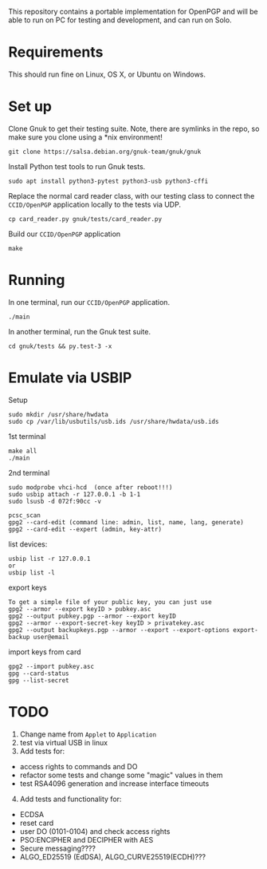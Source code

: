 This repository contains a portable implementation for OpenPGP and will be
able to run on PC for testing and development, and can run on Solo.

# Requirements

This should run fine on Linux, OS X, or Ubuntu on Windows.

# Set up

Clone Gnuk to get their testing suite.  Note, there are symlinks in the repo, so
make sure you clone using a \*nix environment!

```
git clone https://salsa.debian.org/gnuk-team/gnuk/gnuk
```

Install Python test tools to run Gnuk tests.

```
sudo apt install python3-pytest python3-usb python3-cffi
```

Replace the normal card reader class, with our testing class to connect
the `CCID/OpenPGP` application locally to the tests via UDP.

```
cp card_reader.py gnuk/tests/card_reader.py
```

Build our `CCID/OpenPGP` application

```
make
```

# Running

In one terminal, run our `CCID/OpenPGP` application.

```
./main
```

In another terminal, run the Gnuk test suite.

```
cd gnuk/tests && py.test-3 -x
```

# Emulate via USBIP

Setup
```
sudo mkdir /usr/share/hwdata
sudo cp /var/lib/usbutils/usb.ids /usr/share/hwdata/usb.ids
```

1st terminal
```
make all
./main
```

2nd terminal
```
sudo modprobe vhci-hcd  (once after reboot!!!)
sudo usbip attach -r 127.0.0.1 -b 1-1
sudo lsusb -d 072f:90cc -v

pcsc_scan
gpg2 --card-edit (command line: admin, list, name, lang, generate)
gpg2 --card-edit --expert (admin, key-attr)
```

list devices:
```
usbip list -r 127.0.0.1
or
usbip list -l
```

export keys
```
To get a simple file of your public key, you can just use 
gpg2 --armor --export keyID > pubkey.asc
gpg2 --output pubkey.pgp --armor --export keyID
gpg2 --armor --export-secret-key keyID > privatekey.asc
gpg2 --output backupkeys.pgp --armor --export --export-options export-backup user@email
```

import keys from card
```
gpg2 --import pubkey.asc
gpg --card-status
gpg --list-secret
```

# TODO

1. Change name from `Applet` to `Application`
2. test via virtual USB in linux
3. Add tests for:
  - access rights to commands and DO
  - refactor some tests and change some "magic" values in them
  - test RSA4096 generation and increase interface timeouts
4. Add tests and functionality for:
  - ECDSA
  - reset card 
  - user DO (0101-0104) and check access rights
  - PSO:ENCIPHER and DECIPHER with AES
  - Secure messaging????
  - ALGO_ED25519 (EdDSA), ALGO_CURVE25519(ECDH)???


